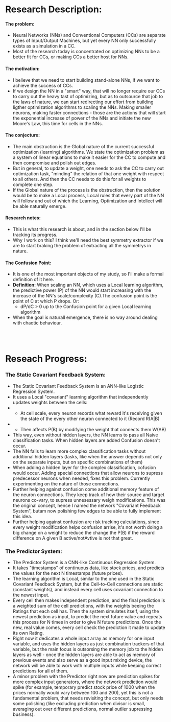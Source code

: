 # Research Description:
#### The problem:
- Neural Networks (NNs) and Conventional Computers (CCs) are separate types of Input/Output Machines, but yet every NN only successfully exists as a simulation in a CC.
- Most of the research today is concentrated on optimizing NNs to be a better fit for CCs, or making CCs a better host for NNs.

#### The motivation:
- I believe that we need to start building stand-alone NNs, if we want to achieve the success of CCs.
- If we design the NN in a "smart" way, that will no longer require our CCs to carry out the heavy tast of optimizing, but as to outsource that job to the laws of nature, we can start redirecting our effort from building ligther optimization algorithms to scaling the NNs. Making smaller neurons, making faster connections - those are the actions that will start the exponential increase of power of the NNs and initiate the new Moore's Law, this time for cells in the NNs.

#### The conjecture:
- The main obstruction is the Global nature of the current successful optimization (learning) algorithms. We state the optimization problem as a system of linear equations to make it easier for the CC to compute and then compromise and polish out edges.
- But in general, to update a weight, one needs to ask the CC to carry out optimization task, "minding" the relation of that one weight with respect to all others. And then the CC needs to do this for all weights to complete one step.
- If the Global nature of the process is the obstruction, then the solution would be to make a Local process, Local rules that every part of the NN will follow and out of which the Learning, Optimization and Intellect will be able naturally emerge.

#### Research notes:
- This is what this research is about, and in the section below I'll be tracking its progress.
- Why I work on this? I think we'll need the best symmetry extractor if we are to start braking the problem of extracting all the symmetrys in nature.

#### The Confusion Point:
- It is one of the most important objects of my study, so I'll make a formal definition of it here.
- <b>Definition:</b> When scaling an NN, which uses a Local learning algorithm, the predictive power (P) of the NN would start increasing with the increase of the NN's scale/complexity (C).The confusion point is the point of C at which P drops. Or:
    - dP/dC > 0 up to the Confusion point for a given Local learning algorithm
- When the goal is naturall emergence, there is no way around dealing with chaotic behaviour.

<br><br>
# Reseach Progress:
### The Static Covariant Feedback System</b>:
- The Static Covariant Feedback System is an ANN-like Logistic Regression System.
- It uses a Local "covariant" learning algorithm that independently updates weights between the cells:
- - At cell scale, every neuron records what reward it's receiving given the state of the every other neuron connected to it (Record R(A|B)
- - Then affects P(B) by modifying the weight that connects them W(AB)
- This way, even without hidden layers, the NN learns to pass all Naive classification tasks. When hidden layers are added Confusion doesn't occur.
- The NN fails to learn more complex classification tasks without additional hidden layers (tasks, like when the answer depends not only on the separate inputs, but on specific combinations of them)
- When adding a hidden layer for the complex classification, cofusion would occur. Adding special connections that allow neurons to supress predecessor neurons when needed, fixes this problem. Currently experimenting on the nature of those connections.
- Further helping against confusion come additional memory feature of the neuron connections. They keep track of how their source and target neurons co-vary, to supress unnesessary weigh modifications. This was the original concept, hence I named the network "Covariant Feedback System", butam now polishing few edges to be able to fully implement this idea.
- Further helping against confusion are risk tracking calculations, since every weight modification helps confusion arrise, it's not worth doing a big change on a weight to reduce the change the P(B) if the reward difference on A given B active/notAvtive is not that great.


### The Predictor System:
- The Predictor System is a CNN-like Continuous Regression System.
- It takes "timestamps" of continuous data, like stock prices, and predicts the values for the next N timestamps (future prices).
- The learning algorithm is Local, similar to the one used in the Static Covariant Feedback System, but the Cell-to-Cell connections are static (constant weights), and instead every cell uses covariant connection to the newest input.
- Every cell then makes independent prediction, and the final prediction is a weighted sum of the cell predictions, with the weights beeing the Ratings that each cell has. Then the system simulates itself, using the newest prediction as input, to predict the next future value and repeats this process for N times in order to give N future predictions. Once the new, real value comes, every cell check the prediction it made to update its own Rating.
- Right now it dedicates a whole input array as memory for one input variable, and uses the hidden layers as just combination trackers of that variable, but the main focus is outsorsing the memory job to the hidden layers as well - once the hidden layers are able to act as memory of previous events and also serve as a good input mixing device, the network will be able to work with multiple inputs while keeping correct predictions for all of them.
- A minor problem with the Predictor right now are prediction spikes for more complex input generators, where the network prediction would spike (for example, temporary predict stock price of 1000 when the prices normally would vary between 100 and 200), yet this is not a fundamental problem, that needs revisiting the concept, but only needs some polishing (like excluding prediction when divisor is small, averaging out over different predictions, normal outlier supressing business).
